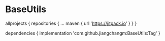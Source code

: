 # BaseUtils

allprojects {
		repositories {
			...
			maven { url 'https://jitpack.io' }
		}
	}
  
  dependencies {
	        implementation 'com.github.jiangchangm:BaseUtils:Tag'
	}
